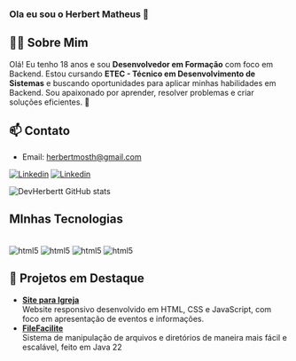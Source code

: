 
### Ola eu sou o Herbert Matheus 👋

## 🧑‍💻 Sobre Mim  
Olá! Eu tenho 18 anos e sou **Desenvolvedor em Formação** com foco em Backend. Estou cursando **ETEC - Técnico em Desenvolvimento de Sistemas** e buscando oportunidades para aplicar minhas habilidades em Backend. Sou apaixonado por aprender, resolver problemas e criar soluções eficientes. 🎯 


 ## 📫 Contato  

- Email: herbertmosth@gmail.com  

[![Linkedin](https://img.shields.io/badge/LinkedIn-0077B5?style=for-the-badge&logo=linkedin&logoColor=white)](https://www.linkedin.com/in/matheus-santos-081061307/)
[![Linkedin](https://img.shields.io/badge/Instagram-E4405F?style=for-the-badge&logo=instagram&logoColor=white)](https://www.instagram.com/herbertt.mat/)


![DevHerbertt GitHub stats](https://github-readme-stats.vercel.app/api?username=DevHerbertt&show_icons=true&theme=radical)



## MInhas Tecnologias

<div style="display : inline_block" ></br>
<img aLign="center" alt="html5" src="https://img.shields.io/badge/HTML5-E34F26?style=for-the-badge&logo=html5&logoColor=white">
<img aLign="center" alt="html5" src="https://img.shields.io/badge/CSS-239120?&style=for-the-badge&logo=css3&logoColor=white">
<img aLign="center" alt="html5" src="https://img.shields.io/badge/Java-ED8B00?style=for-the-badge&logo=openjdk&logoColor=white">
<img aLign="center" alt="html5" src="https://img.shields.io/badge/MySQL-005C84?style=for-the-badge&logo=mysql&logoColor=white">

</div>

## 🚀 Projetos em Destaque   
- [**Site para Igreja**](https://github.com/DevHerbertt/VilaAurora)  
  Website responsivo desenvolvido em HTML, CSS e JavaScript, com foco em apresentação de eventos e informações.
- [**FileFacilite**](https://github.com/DevHerbertt/FileFacilete)  
  Sistema de manipulação de arquivos e diretórios de maneira mais fácil e escalável, feito em Java 22
